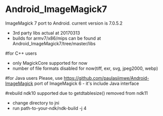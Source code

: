 # Android_ImageMagick7
ImageMagick 7 port to Android. current version is 7.0.5.2
 - 3rd party libs actual at 20170313
 - builds for armv7/x86/mips can be found at Android_ImageMagick7/tree/master/libs

#for C++ users
 - only MagickCore supported for now
 - number of file formats disabled for now(tiff, exr, svg, jpeg2000, webp)
 
#for Java users
Please, use https://github.com/paulasiimwe/Android-ImageMagick port of ImageMagick 6 - it's include Java interface

#rebuild
ndk10 supported due to getdtablesize() removed from ndk11
- change directory to jni
- run path-to-your-ndk/ndk-build -j 4 
